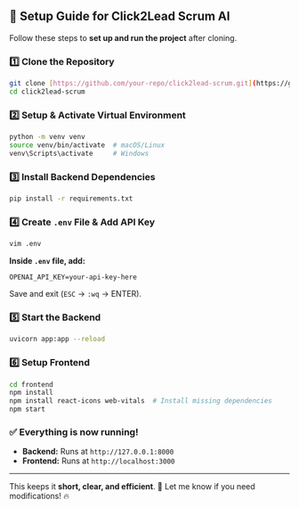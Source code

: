 ## **🚀 Setup Guide for Click2Lead Scrum AI**
Follow these steps to **set up and run the project** after cloning.

### **1️⃣ Clone the Repository**
```bash
git clone [https://github.com/your-repo/click2lead-scrum.git](https://github.com/NicholasBelschner/scrum_click2lead.git)
cd click2lead-scrum
```

### **2️⃣ Setup & Activate Virtual Environment**
```bash
python -m venv venv
source venv/bin/activate  # macOS/Linux
venv\Scripts\activate     # Windows
```

### **3️⃣ Install Backend Dependencies**
```bash
pip install -r requirements.txt
```

### **4️⃣ Create `.env` File & Add API Key**
```bash
vim .env
```
**Inside `.env` file, add:**
```
OPENAI_API_KEY=your-api-key-here
```
Save and exit (`ESC` → `:wq` → ENTER).

### **5️⃣ Start the Backend**
```bash
uvicorn app:app --reload
```

### **6️⃣ Setup Frontend**
```bash
cd frontend
npm install
npm install react-icons web-vitals  # Install missing dependencies
npm start
```

### **✅ Everything is now running!**  
- **Backend:** Runs at `http://127.0.0.1:8000`
- **Frontend:** Runs at `http://localhost:3000`

---

This keeps it **short, clear, and efficient**. 🚀 Let me know if you need modifications! 🔥
